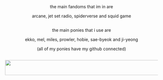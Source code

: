## 
<p align="center">
  the main fandoms that im in are

<p align="center">
  arcane, jet set radio, spiderverse and squid game

## 
<p align="center">
  the main ponies that i use are

<p align="center">
  ekko, mel, miles, prowler, hobie, sae-byeok and ji-yeong

<p align="center"> 
(all of my ponies have my github connected)

##
<p align="center">
  <img width="2000" height="50" src="https://github.com/user-attachments/assets/49ccd6cc-670d-4157-85d9-83eb04b3655e">
</p>


